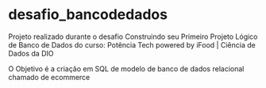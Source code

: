 # desafio_bancodedados
Projeto realizado durante o desafio Construindo seu Primeiro Projeto Lógico de Banco de Dados do curso: Potência Tech powered by iFood | Ciência de Dados da DIO

O Objetivo é a criação em SQL de modelo de banco de dados relacional chamado de ecommerce 
